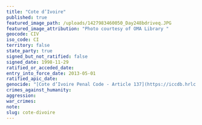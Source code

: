 ```yaml
---
title: "Cote d’Ivoire"
published: true
featured_image_path: /uploads/1427983460050_Day248bdriveq.JPG
featured_image_attribution: "Photo courtesy of OMA Library "
geocode: CIV
iso_code: CI
territory: false
state_party: true
signed_but_not_ratified: false
signed_date: 1998-11-29
ratified_or_acceded_date:
entry_into_force_date: 2013-05-01
ratified_apic_date:
genocide: "[Cote d’Ivoire Penal Code - Article 137](https://iccdb.hrlc.net/data/doc/426/)"
crimes_against_humanity:
aggression:
war_crimes:
note:
slug: cote-divoire
---
```

